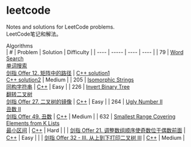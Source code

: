 # leetcode
Notes and solutions for LeetCode problems.  
LeetCode笔记和解法。  

Algorithms  
| # | Problem | Solution | Difficulty |
| ---- | ----- | ---- | ---- |
| 79 | [Word Search](https://leetcode.com/problems/word-search/) <br> [单词搜索](https://leetcode-cn.com/problems/word-search/) <br> [剑指 Offer 12. 矩阵中的路径](https://leetcode-cn.com/problems/ju-zhen-zhong-de-lu-jing-lcof/) | [C++ solution1](https://github.com/EricZhou93/leetcode/blob/main/algorithms/cpp/WordSearch-sol1.cpp) <br> [C++ solution2](https://github.com/EricZhou93/leetcode/blob/main/algorithms/cpp/WordSearch-sol2.cpp) | Medium |
| 205 | [Isomorphic Strings](https://leetcode.com/problems/isomorphic-strings/) <br> [同构字符串](https://leetcode-cn.com/problems/isomorphic-strings/) | [C++](https://github.com/EricZhou93/leetcode/blob/main/algorithms/cpp/IsomorphicStrings.cpp) | Easy |
| 226 | [Invert Binary Tree](https://leetcode.com/problems/invert-binary-tree/) <br> [翻转二叉树](https://leetcode-cn.com/problems/invert-binary-tree/) <br> [剑指 Offer 27. 二叉树的镜像](https://leetcode-cn.com/problems/er-cha-shu-de-jing-xiang-lcof/) | [C++](https://github.com/EricZhou93/leetcode/blob/main/algorithms/cpp/InvertBinaryTree.cpp) | Easy |
| 264 | [Ugly Number II](https://leetcode.com/problems/ugly-number-ii/) <br> [丑数 II](https://leetcode-cn.com/problems/ugly-number-ii/) <br> [剑指 Offer 49. 丑数](https://leetcode-cn.com/problems/chou-shu-lcof/) | [C++](https://github.com/EricZhou93/leetcode/blob/main/algorithms/cpp/UglyNumberII.cpp) | Medium |
| 632 | [Smallest Range Covering Elements from K Lists](https://leetcode.com/problems/smallest-range-covering-elements-from-k-lists/) <br> [最小区间](https://leetcode-cn.com/problems/smallest-range-covering-elements-from-k-lists/) | [C++](https://github.com/EricZhou93/leetcode/blob/main/algorithms/cpp/SmallestRangeCoveringElementsFromKLists.cpp) | Hard |
|  | [剑指 Offer 21. 调整数组顺序使奇数位于偶数前面](https://leetcode-cn.com/problems/diao-zheng-shu-zu-shun-xu-shi-qi-shu-wei-yu-ou-shu-qian-mian-lcof/) | [C++](https://github.com/EricZhou93/leetcode/blob/main/algorithms/cpp/调整数组顺序使奇数位于偶数前面.cpp) | Easy |
|  | [剑指 Offer 32 - III. 从上到下打印二叉树 III](https://leetcode-cn.com/problems/cong-shang-dao-xia-da-yin-er-cha-shu-iii-lcof/) | [C++](https://github.com/EricZhou93/leetcode/blob/main/algorithms/cpp/从上到下打印二叉树iii) | Medium |
